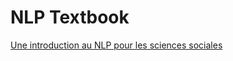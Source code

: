# NLP Textbook


[Une introduction au NLP pour les sciences sociales](https://benaventc.github.io/NLPTextbook/)
